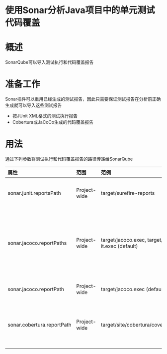 使用Sonar分析Java项目中的单元测试代码覆盖
======================================

# 概述
SonarQube可以导入测试执行和代码覆盖报告

# 准备工作
Sonar插件可以重用已经生成的测试报告，因此只需要保证测试报告在分析前正确生成就可以导入这些测试报告
- 按JUnit XML格式的测试执行报告
- Cobertura或JaCoCo生成的代码覆盖报告

# 用法

通过下列参数将测试执行和代码覆盖报告的路径传递给SonarQube

|属性|范围|范例|说明|
|:---|:--|:---|:---|
|sonar.junit.reportsPath|Project-wide|target/surefire-reports|导入测试执行报告(Surefire XML格式)，设置该属性为包含所有XML报告的文件路径|
|sonar.jacoco.reportPaths|Project-wide|target/jacoco.exec, target/jacoco-it.exec (default)|SonarQube 6.2以上版本支持，导入JaCoCo代码覆盖报告，设置该属性为JaCoCo .exec报告路径，合并多份报告(SonarQube版本低于6.2，请使用sonar.jacoco.reportPath属性)|
|sonar.jacoco.reportPath|Project-wide|target/jacoco.exec (default)|导入JaCoCo代码覆盖报告，设置该属性为JaCoCo .exec报告路径|
|sonar.cobertura.reportPath|Project-wide|target/site/cobertura/coverage.xml|导入Cobertura代码覆盖报告，设置该属性为Cobertura .xml报告路径，注意：Cobertura插件与高于6.0的SonarQube版本不兼容|
